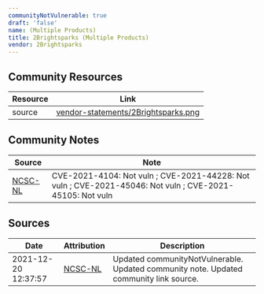 ```yaml
---
communityNotVulnerable: true
draft: 'false'
name: (Multiple Products)
title: 2Brightsparks (Multiple Products)
vendor: 2Brightsparks
---
```



## Community Resources
| Resource | Link |
| --- | --- |
| source | [vendor-statements/2Brightsparks.png](vendor-statements/2Brightsparks.png) |

## Community Notes
| Source | Note |
| --- | --- |
| [NCSC-NL](https://github.com/NCSC-NL/log4shell/blob/main/software/README.md) | CVE-2021-4104: Not vuln ; CVE-2021-44228: Not vuln ; CVE-2021-45046: Not vuln ; CVE-2021-45105: Not vuln </ul> |

## Sources
| Date | Attribution | Description |
| --- | --- | --- |
| 2021-12-20 12:37:57 | [NCSC-NL](https://github.com/NCSC-NL/log4shell/blob/main/software/README.md) | Updated communityNotVulnerable. Updated community note. Updated community link source.  |

